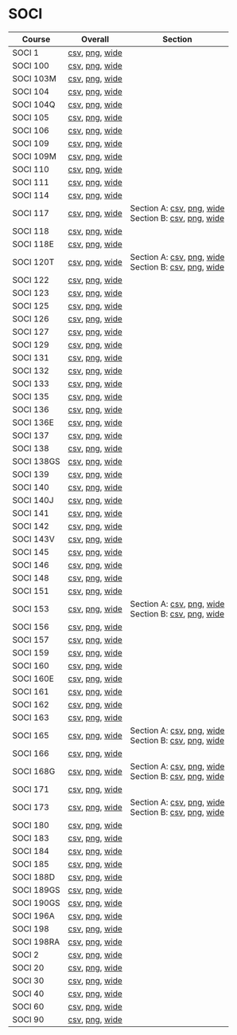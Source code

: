 # SOCI

| Course | Overall | Section |
| ------ | ------- | ------- |
| SOCI 1 | [csv](https://github.com/UCSD-Historical-Enrollment-Data/2024Fall/blob/main/overall/SOCI%201.csv), [png](https://raw.githubusercontent.com/UCSD-Historical-Enrollment-Data/2024Fall/main/plot_overall/SOCI%201.png), [wide](https://raw.githubusercontent.com/UCSD-Historical-Enrollment-Data/2024Fall/main/plot_overall_wide/SOCI%201.png) |  |
| SOCI 100 | [csv](https://github.com/UCSD-Historical-Enrollment-Data/2024Fall/blob/main/overall/SOCI%20100.csv), [png](https://raw.githubusercontent.com/UCSD-Historical-Enrollment-Data/2024Fall/main/plot_overall/SOCI%20100.png), [wide](https://raw.githubusercontent.com/UCSD-Historical-Enrollment-Data/2024Fall/main/plot_overall_wide/SOCI%20100.png) |  |
| SOCI 103M | [csv](https://github.com/UCSD-Historical-Enrollment-Data/2024Fall/blob/main/overall/SOCI%20103M.csv), [png](https://raw.githubusercontent.com/UCSD-Historical-Enrollment-Data/2024Fall/main/plot_overall/SOCI%20103M.png), [wide](https://raw.githubusercontent.com/UCSD-Historical-Enrollment-Data/2024Fall/main/plot_overall_wide/SOCI%20103M.png) |  |
| SOCI 104 | [csv](https://github.com/UCSD-Historical-Enrollment-Data/2024Fall/blob/main/overall/SOCI%20104.csv), [png](https://raw.githubusercontent.com/UCSD-Historical-Enrollment-Data/2024Fall/main/plot_overall/SOCI%20104.png), [wide](https://raw.githubusercontent.com/UCSD-Historical-Enrollment-Data/2024Fall/main/plot_overall_wide/SOCI%20104.png) |  |
| SOCI 104Q | [csv](https://github.com/UCSD-Historical-Enrollment-Data/2024Fall/blob/main/overall/SOCI%20104Q.csv), [png](https://raw.githubusercontent.com/UCSD-Historical-Enrollment-Data/2024Fall/main/plot_overall/SOCI%20104Q.png), [wide](https://raw.githubusercontent.com/UCSD-Historical-Enrollment-Data/2024Fall/main/plot_overall_wide/SOCI%20104Q.png) |  |
| SOCI 105 | [csv](https://github.com/UCSD-Historical-Enrollment-Data/2024Fall/blob/main/overall/SOCI%20105.csv), [png](https://raw.githubusercontent.com/UCSD-Historical-Enrollment-Data/2024Fall/main/plot_overall/SOCI%20105.png), [wide](https://raw.githubusercontent.com/UCSD-Historical-Enrollment-Data/2024Fall/main/plot_overall_wide/SOCI%20105.png) |  |
| SOCI 106 | [csv](https://github.com/UCSD-Historical-Enrollment-Data/2024Fall/blob/main/overall/SOCI%20106.csv), [png](https://raw.githubusercontent.com/UCSD-Historical-Enrollment-Data/2024Fall/main/plot_overall/SOCI%20106.png), [wide](https://raw.githubusercontent.com/UCSD-Historical-Enrollment-Data/2024Fall/main/plot_overall_wide/SOCI%20106.png) |  |
| SOCI 109 | [csv](https://github.com/UCSD-Historical-Enrollment-Data/2024Fall/blob/main/overall/SOCI%20109.csv), [png](https://raw.githubusercontent.com/UCSD-Historical-Enrollment-Data/2024Fall/main/plot_overall/SOCI%20109.png), [wide](https://raw.githubusercontent.com/UCSD-Historical-Enrollment-Data/2024Fall/main/plot_overall_wide/SOCI%20109.png) |  |
| SOCI 109M | [csv](https://github.com/UCSD-Historical-Enrollment-Data/2024Fall/blob/main/overall/SOCI%20109M.csv), [png](https://raw.githubusercontent.com/UCSD-Historical-Enrollment-Data/2024Fall/main/plot_overall/SOCI%20109M.png), [wide](https://raw.githubusercontent.com/UCSD-Historical-Enrollment-Data/2024Fall/main/plot_overall_wide/SOCI%20109M.png) |  |
| SOCI 110 | [csv](https://github.com/UCSD-Historical-Enrollment-Data/2024Fall/blob/main/overall/SOCI%20110.csv), [png](https://raw.githubusercontent.com/UCSD-Historical-Enrollment-Data/2024Fall/main/plot_overall/SOCI%20110.png), [wide](https://raw.githubusercontent.com/UCSD-Historical-Enrollment-Data/2024Fall/main/plot_overall_wide/SOCI%20110.png) |  |
| SOCI 111 | [csv](https://github.com/UCSD-Historical-Enrollment-Data/2024Fall/blob/main/overall/SOCI%20111.csv), [png](https://raw.githubusercontent.com/UCSD-Historical-Enrollment-Data/2024Fall/main/plot_overall/SOCI%20111.png), [wide](https://raw.githubusercontent.com/UCSD-Historical-Enrollment-Data/2024Fall/main/plot_overall_wide/SOCI%20111.png) |  |
| SOCI 114 | [csv](https://github.com/UCSD-Historical-Enrollment-Data/2024Fall/blob/main/overall/SOCI%20114.csv), [png](https://raw.githubusercontent.com/UCSD-Historical-Enrollment-Data/2024Fall/main/plot_overall/SOCI%20114.png), [wide](https://raw.githubusercontent.com/UCSD-Historical-Enrollment-Data/2024Fall/main/plot_overall_wide/SOCI%20114.png) |  |
| SOCI 117 | [csv](https://github.com/UCSD-Historical-Enrollment-Data/2024Fall/blob/main/overall/SOCI%20117.csv), [png](https://raw.githubusercontent.com/UCSD-Historical-Enrollment-Data/2024Fall/main/plot_overall/SOCI%20117.png), [wide](https://raw.githubusercontent.com/UCSD-Historical-Enrollment-Data/2024Fall/main/plot_overall_wide/SOCI%20117.png) | Section A: [csv](https://github.com/UCSD-Historical-Enrollment-Data/2024Fall/blob/main/section/SOCI%20117_A.csv), [png](https://raw.githubusercontent.com/UCSD-Historical-Enrollment-Data/2024Fall/main/plot_section/SOCI%20117_A.png), [wide](https://raw.githubusercontent.com/UCSD-Historical-Enrollment-Data/2024Fall/main/plot_section_wide/SOCI%20117_A.png)<br>Section B: [csv](https://github.com/UCSD-Historical-Enrollment-Data/2024Fall/blob/main/section/SOCI%20117_B.csv), [png](https://raw.githubusercontent.com/UCSD-Historical-Enrollment-Data/2024Fall/main/plot_section/SOCI%20117_B.png), [wide](https://raw.githubusercontent.com/UCSD-Historical-Enrollment-Data/2024Fall/main/plot_section_wide/SOCI%20117_B.png) |
| SOCI 118 | [csv](https://github.com/UCSD-Historical-Enrollment-Data/2024Fall/blob/main/overall/SOCI%20118.csv), [png](https://raw.githubusercontent.com/UCSD-Historical-Enrollment-Data/2024Fall/main/plot_overall/SOCI%20118.png), [wide](https://raw.githubusercontent.com/UCSD-Historical-Enrollment-Data/2024Fall/main/plot_overall_wide/SOCI%20118.png) |  |
| SOCI 118E | [csv](https://github.com/UCSD-Historical-Enrollment-Data/2024Fall/blob/main/overall/SOCI%20118E.csv), [png](https://raw.githubusercontent.com/UCSD-Historical-Enrollment-Data/2024Fall/main/plot_overall/SOCI%20118E.png), [wide](https://raw.githubusercontent.com/UCSD-Historical-Enrollment-Data/2024Fall/main/plot_overall_wide/SOCI%20118E.png) |  |
| SOCI 120T | [csv](https://github.com/UCSD-Historical-Enrollment-Data/2024Fall/blob/main/overall/SOCI%20120T.csv), [png](https://raw.githubusercontent.com/UCSD-Historical-Enrollment-Data/2024Fall/main/plot_overall/SOCI%20120T.png), [wide](https://raw.githubusercontent.com/UCSD-Historical-Enrollment-Data/2024Fall/main/plot_overall_wide/SOCI%20120T.png) | Section A: [csv](https://github.com/UCSD-Historical-Enrollment-Data/2024Fall/blob/main/section/SOCI%20120T_A.csv), [png](https://raw.githubusercontent.com/UCSD-Historical-Enrollment-Data/2024Fall/main/plot_section/SOCI%20120T_A.png), [wide](https://raw.githubusercontent.com/UCSD-Historical-Enrollment-Data/2024Fall/main/plot_section_wide/SOCI%20120T_A.png)<br>Section B: [csv](https://github.com/UCSD-Historical-Enrollment-Data/2024Fall/blob/main/section/SOCI%20120T_B.csv), [png](https://raw.githubusercontent.com/UCSD-Historical-Enrollment-Data/2024Fall/main/plot_section/SOCI%20120T_B.png), [wide](https://raw.githubusercontent.com/UCSD-Historical-Enrollment-Data/2024Fall/main/plot_section_wide/SOCI%20120T_B.png) |
| SOCI 122 | [csv](https://github.com/UCSD-Historical-Enrollment-Data/2024Fall/blob/main/overall/SOCI%20122.csv), [png](https://raw.githubusercontent.com/UCSD-Historical-Enrollment-Data/2024Fall/main/plot_overall/SOCI%20122.png), [wide](https://raw.githubusercontent.com/UCSD-Historical-Enrollment-Data/2024Fall/main/plot_overall_wide/SOCI%20122.png) |  |
| SOCI 123 | [csv](https://github.com/UCSD-Historical-Enrollment-Data/2024Fall/blob/main/overall/SOCI%20123.csv), [png](https://raw.githubusercontent.com/UCSD-Historical-Enrollment-Data/2024Fall/main/plot_overall/SOCI%20123.png), [wide](https://raw.githubusercontent.com/UCSD-Historical-Enrollment-Data/2024Fall/main/plot_overall_wide/SOCI%20123.png) |  |
| SOCI 125 | [csv](https://github.com/UCSD-Historical-Enrollment-Data/2024Fall/blob/main/overall/SOCI%20125.csv), [png](https://raw.githubusercontent.com/UCSD-Historical-Enrollment-Data/2024Fall/main/plot_overall/SOCI%20125.png), [wide](https://raw.githubusercontent.com/UCSD-Historical-Enrollment-Data/2024Fall/main/plot_overall_wide/SOCI%20125.png) |  |
| SOCI 126 | [csv](https://github.com/UCSD-Historical-Enrollment-Data/2024Fall/blob/main/overall/SOCI%20126.csv), [png](https://raw.githubusercontent.com/UCSD-Historical-Enrollment-Data/2024Fall/main/plot_overall/SOCI%20126.png), [wide](https://raw.githubusercontent.com/UCSD-Historical-Enrollment-Data/2024Fall/main/plot_overall_wide/SOCI%20126.png) |  |
| SOCI 127 | [csv](https://github.com/UCSD-Historical-Enrollment-Data/2024Fall/blob/main/overall/SOCI%20127.csv), [png](https://raw.githubusercontent.com/UCSD-Historical-Enrollment-Data/2024Fall/main/plot_overall/SOCI%20127.png), [wide](https://raw.githubusercontent.com/UCSD-Historical-Enrollment-Data/2024Fall/main/plot_overall_wide/SOCI%20127.png) |  |
| SOCI 129 | [csv](https://github.com/UCSD-Historical-Enrollment-Data/2024Fall/blob/main/overall/SOCI%20129.csv), [png](https://raw.githubusercontent.com/UCSD-Historical-Enrollment-Data/2024Fall/main/plot_overall/SOCI%20129.png), [wide](https://raw.githubusercontent.com/UCSD-Historical-Enrollment-Data/2024Fall/main/plot_overall_wide/SOCI%20129.png) |  |
| SOCI 131 | [csv](https://github.com/UCSD-Historical-Enrollment-Data/2024Fall/blob/main/overall/SOCI%20131.csv), [png](https://raw.githubusercontent.com/UCSD-Historical-Enrollment-Data/2024Fall/main/plot_overall/SOCI%20131.png), [wide](https://raw.githubusercontent.com/UCSD-Historical-Enrollment-Data/2024Fall/main/plot_overall_wide/SOCI%20131.png) |  |
| SOCI 132 | [csv](https://github.com/UCSD-Historical-Enrollment-Data/2024Fall/blob/main/overall/SOCI%20132.csv), [png](https://raw.githubusercontent.com/UCSD-Historical-Enrollment-Data/2024Fall/main/plot_overall/SOCI%20132.png), [wide](https://raw.githubusercontent.com/UCSD-Historical-Enrollment-Data/2024Fall/main/plot_overall_wide/SOCI%20132.png) |  |
| SOCI 133 | [csv](https://github.com/UCSD-Historical-Enrollment-Data/2024Fall/blob/main/overall/SOCI%20133.csv), [png](https://raw.githubusercontent.com/UCSD-Historical-Enrollment-Data/2024Fall/main/plot_overall/SOCI%20133.png), [wide](https://raw.githubusercontent.com/UCSD-Historical-Enrollment-Data/2024Fall/main/plot_overall_wide/SOCI%20133.png) |  |
| SOCI 135 | [csv](https://github.com/UCSD-Historical-Enrollment-Data/2024Fall/blob/main/overall/SOCI%20135.csv), [png](https://raw.githubusercontent.com/UCSD-Historical-Enrollment-Data/2024Fall/main/plot_overall/SOCI%20135.png), [wide](https://raw.githubusercontent.com/UCSD-Historical-Enrollment-Data/2024Fall/main/plot_overall_wide/SOCI%20135.png) |  |
| SOCI 136 | [csv](https://github.com/UCSD-Historical-Enrollment-Data/2024Fall/blob/main/overall/SOCI%20136.csv), [png](https://raw.githubusercontent.com/UCSD-Historical-Enrollment-Data/2024Fall/main/plot_overall/SOCI%20136.png), [wide](https://raw.githubusercontent.com/UCSD-Historical-Enrollment-Data/2024Fall/main/plot_overall_wide/SOCI%20136.png) |  |
| SOCI 136E | [csv](https://github.com/UCSD-Historical-Enrollment-Data/2024Fall/blob/main/overall/SOCI%20136E.csv), [png](https://raw.githubusercontent.com/UCSD-Historical-Enrollment-Data/2024Fall/main/plot_overall/SOCI%20136E.png), [wide](https://raw.githubusercontent.com/UCSD-Historical-Enrollment-Data/2024Fall/main/plot_overall_wide/SOCI%20136E.png) |  |
| SOCI 137 | [csv](https://github.com/UCSD-Historical-Enrollment-Data/2024Fall/blob/main/overall/SOCI%20137.csv), [png](https://raw.githubusercontent.com/UCSD-Historical-Enrollment-Data/2024Fall/main/plot_overall/SOCI%20137.png), [wide](https://raw.githubusercontent.com/UCSD-Historical-Enrollment-Data/2024Fall/main/plot_overall_wide/SOCI%20137.png) |  |
| SOCI 138 | [csv](https://github.com/UCSD-Historical-Enrollment-Data/2024Fall/blob/main/overall/SOCI%20138.csv), [png](https://raw.githubusercontent.com/UCSD-Historical-Enrollment-Data/2024Fall/main/plot_overall/SOCI%20138.png), [wide](https://raw.githubusercontent.com/UCSD-Historical-Enrollment-Data/2024Fall/main/plot_overall_wide/SOCI%20138.png) |  |
| SOCI 138GS | [csv](https://github.com/UCSD-Historical-Enrollment-Data/2024Fall/blob/main/overall/SOCI%20138GS.csv), [png](https://raw.githubusercontent.com/UCSD-Historical-Enrollment-Data/2024Fall/main/plot_overall/SOCI%20138GS.png), [wide](https://raw.githubusercontent.com/UCSD-Historical-Enrollment-Data/2024Fall/main/plot_overall_wide/SOCI%20138GS.png) |  |
| SOCI 139 | [csv](https://github.com/UCSD-Historical-Enrollment-Data/2024Fall/blob/main/overall/SOCI%20139.csv), [png](https://raw.githubusercontent.com/UCSD-Historical-Enrollment-Data/2024Fall/main/plot_overall/SOCI%20139.png), [wide](https://raw.githubusercontent.com/UCSD-Historical-Enrollment-Data/2024Fall/main/plot_overall_wide/SOCI%20139.png) |  |
| SOCI 140 | [csv](https://github.com/UCSD-Historical-Enrollment-Data/2024Fall/blob/main/overall/SOCI%20140.csv), [png](https://raw.githubusercontent.com/UCSD-Historical-Enrollment-Data/2024Fall/main/plot_overall/SOCI%20140.png), [wide](https://raw.githubusercontent.com/UCSD-Historical-Enrollment-Data/2024Fall/main/plot_overall_wide/SOCI%20140.png) |  |
| SOCI 140J | [csv](https://github.com/UCSD-Historical-Enrollment-Data/2024Fall/blob/main/overall/SOCI%20140J.csv), [png](https://raw.githubusercontent.com/UCSD-Historical-Enrollment-Data/2024Fall/main/plot_overall/SOCI%20140J.png), [wide](https://raw.githubusercontent.com/UCSD-Historical-Enrollment-Data/2024Fall/main/plot_overall_wide/SOCI%20140J.png) |  |
| SOCI 141 | [csv](https://github.com/UCSD-Historical-Enrollment-Data/2024Fall/blob/main/overall/SOCI%20141.csv), [png](https://raw.githubusercontent.com/UCSD-Historical-Enrollment-Data/2024Fall/main/plot_overall/SOCI%20141.png), [wide](https://raw.githubusercontent.com/UCSD-Historical-Enrollment-Data/2024Fall/main/plot_overall_wide/SOCI%20141.png) |  |
| SOCI 142 | [csv](https://github.com/UCSD-Historical-Enrollment-Data/2024Fall/blob/main/overall/SOCI%20142.csv), [png](https://raw.githubusercontent.com/UCSD-Historical-Enrollment-Data/2024Fall/main/plot_overall/SOCI%20142.png), [wide](https://raw.githubusercontent.com/UCSD-Historical-Enrollment-Data/2024Fall/main/plot_overall_wide/SOCI%20142.png) |  |
| SOCI 143V | [csv](https://github.com/UCSD-Historical-Enrollment-Data/2024Fall/blob/main/overall/SOCI%20143V.csv), [png](https://raw.githubusercontent.com/UCSD-Historical-Enrollment-Data/2024Fall/main/plot_overall/SOCI%20143V.png), [wide](https://raw.githubusercontent.com/UCSD-Historical-Enrollment-Data/2024Fall/main/plot_overall_wide/SOCI%20143V.png) |  |
| SOCI 145 | [csv](https://github.com/UCSD-Historical-Enrollment-Data/2024Fall/blob/main/overall/SOCI%20145.csv), [png](https://raw.githubusercontent.com/UCSD-Historical-Enrollment-Data/2024Fall/main/plot_overall/SOCI%20145.png), [wide](https://raw.githubusercontent.com/UCSD-Historical-Enrollment-Data/2024Fall/main/plot_overall_wide/SOCI%20145.png) |  |
| SOCI 146 | [csv](https://github.com/UCSD-Historical-Enrollment-Data/2024Fall/blob/main/overall/SOCI%20146.csv), [png](https://raw.githubusercontent.com/UCSD-Historical-Enrollment-Data/2024Fall/main/plot_overall/SOCI%20146.png), [wide](https://raw.githubusercontent.com/UCSD-Historical-Enrollment-Data/2024Fall/main/plot_overall_wide/SOCI%20146.png) |  |
| SOCI 148 | [csv](https://github.com/UCSD-Historical-Enrollment-Data/2024Fall/blob/main/overall/SOCI%20148.csv), [png](https://raw.githubusercontent.com/UCSD-Historical-Enrollment-Data/2024Fall/main/plot_overall/SOCI%20148.png), [wide](https://raw.githubusercontent.com/UCSD-Historical-Enrollment-Data/2024Fall/main/plot_overall_wide/SOCI%20148.png) |  |
| SOCI 151 | [csv](https://github.com/UCSD-Historical-Enrollment-Data/2024Fall/blob/main/overall/SOCI%20151.csv), [png](https://raw.githubusercontent.com/UCSD-Historical-Enrollment-Data/2024Fall/main/plot_overall/SOCI%20151.png), [wide](https://raw.githubusercontent.com/UCSD-Historical-Enrollment-Data/2024Fall/main/plot_overall_wide/SOCI%20151.png) |  |
| SOCI 153 | [csv](https://github.com/UCSD-Historical-Enrollment-Data/2024Fall/blob/main/overall/SOCI%20153.csv), [png](https://raw.githubusercontent.com/UCSD-Historical-Enrollment-Data/2024Fall/main/plot_overall/SOCI%20153.png), [wide](https://raw.githubusercontent.com/UCSD-Historical-Enrollment-Data/2024Fall/main/plot_overall_wide/SOCI%20153.png) | Section A: [csv](https://github.com/UCSD-Historical-Enrollment-Data/2024Fall/blob/main/section/SOCI%20153_A.csv), [png](https://raw.githubusercontent.com/UCSD-Historical-Enrollment-Data/2024Fall/main/plot_section/SOCI%20153_A.png), [wide](https://raw.githubusercontent.com/UCSD-Historical-Enrollment-Data/2024Fall/main/plot_section_wide/SOCI%20153_A.png)<br>Section B: [csv](https://github.com/UCSD-Historical-Enrollment-Data/2024Fall/blob/main/section/SOCI%20153_B.csv), [png](https://raw.githubusercontent.com/UCSD-Historical-Enrollment-Data/2024Fall/main/plot_section/SOCI%20153_B.png), [wide](https://raw.githubusercontent.com/UCSD-Historical-Enrollment-Data/2024Fall/main/plot_section_wide/SOCI%20153_B.png) |
| SOCI 156 | [csv](https://github.com/UCSD-Historical-Enrollment-Data/2024Fall/blob/main/overall/SOCI%20156.csv), [png](https://raw.githubusercontent.com/UCSD-Historical-Enrollment-Data/2024Fall/main/plot_overall/SOCI%20156.png), [wide](https://raw.githubusercontent.com/UCSD-Historical-Enrollment-Data/2024Fall/main/plot_overall_wide/SOCI%20156.png) |  |
| SOCI 157 | [csv](https://github.com/UCSD-Historical-Enrollment-Data/2024Fall/blob/main/overall/SOCI%20157.csv), [png](https://raw.githubusercontent.com/UCSD-Historical-Enrollment-Data/2024Fall/main/plot_overall/SOCI%20157.png), [wide](https://raw.githubusercontent.com/UCSD-Historical-Enrollment-Data/2024Fall/main/plot_overall_wide/SOCI%20157.png) |  |
| SOCI 159 | [csv](https://github.com/UCSD-Historical-Enrollment-Data/2024Fall/blob/main/overall/SOCI%20159.csv), [png](https://raw.githubusercontent.com/UCSD-Historical-Enrollment-Data/2024Fall/main/plot_overall/SOCI%20159.png), [wide](https://raw.githubusercontent.com/UCSD-Historical-Enrollment-Data/2024Fall/main/plot_overall_wide/SOCI%20159.png) |  |
| SOCI 160 | [csv](https://github.com/UCSD-Historical-Enrollment-Data/2024Fall/blob/main/overall/SOCI%20160.csv), [png](https://raw.githubusercontent.com/UCSD-Historical-Enrollment-Data/2024Fall/main/plot_overall/SOCI%20160.png), [wide](https://raw.githubusercontent.com/UCSD-Historical-Enrollment-Data/2024Fall/main/plot_overall_wide/SOCI%20160.png) |  |
| SOCI 160E | [csv](https://github.com/UCSD-Historical-Enrollment-Data/2024Fall/blob/main/overall/SOCI%20160E.csv), [png](https://raw.githubusercontent.com/UCSD-Historical-Enrollment-Data/2024Fall/main/plot_overall/SOCI%20160E.png), [wide](https://raw.githubusercontent.com/UCSD-Historical-Enrollment-Data/2024Fall/main/plot_overall_wide/SOCI%20160E.png) |  |
| SOCI 161 | [csv](https://github.com/UCSD-Historical-Enrollment-Data/2024Fall/blob/main/overall/SOCI%20161.csv), [png](https://raw.githubusercontent.com/UCSD-Historical-Enrollment-Data/2024Fall/main/plot_overall/SOCI%20161.png), [wide](https://raw.githubusercontent.com/UCSD-Historical-Enrollment-Data/2024Fall/main/plot_overall_wide/SOCI%20161.png) |  |
| SOCI 162 | [csv](https://github.com/UCSD-Historical-Enrollment-Data/2024Fall/blob/main/overall/SOCI%20162.csv), [png](https://raw.githubusercontent.com/UCSD-Historical-Enrollment-Data/2024Fall/main/plot_overall/SOCI%20162.png), [wide](https://raw.githubusercontent.com/UCSD-Historical-Enrollment-Data/2024Fall/main/plot_overall_wide/SOCI%20162.png) |  |
| SOCI 163 | [csv](https://github.com/UCSD-Historical-Enrollment-Data/2024Fall/blob/main/overall/SOCI%20163.csv), [png](https://raw.githubusercontent.com/UCSD-Historical-Enrollment-Data/2024Fall/main/plot_overall/SOCI%20163.png), [wide](https://raw.githubusercontent.com/UCSD-Historical-Enrollment-Data/2024Fall/main/plot_overall_wide/SOCI%20163.png) |  |
| SOCI 165 | [csv](https://github.com/UCSD-Historical-Enrollment-Data/2024Fall/blob/main/overall/SOCI%20165.csv), [png](https://raw.githubusercontent.com/UCSD-Historical-Enrollment-Data/2024Fall/main/plot_overall/SOCI%20165.png), [wide](https://raw.githubusercontent.com/UCSD-Historical-Enrollment-Data/2024Fall/main/plot_overall_wide/SOCI%20165.png) | Section A: [csv](https://github.com/UCSD-Historical-Enrollment-Data/2024Fall/blob/main/section/SOCI%20165_A.csv), [png](https://raw.githubusercontent.com/UCSD-Historical-Enrollment-Data/2024Fall/main/plot_section/SOCI%20165_A.png), [wide](https://raw.githubusercontent.com/UCSD-Historical-Enrollment-Data/2024Fall/main/plot_section_wide/SOCI%20165_A.png)<br>Section B: [csv](https://github.com/UCSD-Historical-Enrollment-Data/2024Fall/blob/main/section/SOCI%20165_B.csv), [png](https://raw.githubusercontent.com/UCSD-Historical-Enrollment-Data/2024Fall/main/plot_section/SOCI%20165_B.png), [wide](https://raw.githubusercontent.com/UCSD-Historical-Enrollment-Data/2024Fall/main/plot_section_wide/SOCI%20165_B.png) |
| SOCI 166 | [csv](https://github.com/UCSD-Historical-Enrollment-Data/2024Fall/blob/main/overall/SOCI%20166.csv), [png](https://raw.githubusercontent.com/UCSD-Historical-Enrollment-Data/2024Fall/main/plot_overall/SOCI%20166.png), [wide](https://raw.githubusercontent.com/UCSD-Historical-Enrollment-Data/2024Fall/main/plot_overall_wide/SOCI%20166.png) |  |
| SOCI 168G | [csv](https://github.com/UCSD-Historical-Enrollment-Data/2024Fall/blob/main/overall/SOCI%20168G.csv), [png](https://raw.githubusercontent.com/UCSD-Historical-Enrollment-Data/2024Fall/main/plot_overall/SOCI%20168G.png), [wide](https://raw.githubusercontent.com/UCSD-Historical-Enrollment-Data/2024Fall/main/plot_overall_wide/SOCI%20168G.png) | Section A: [csv](https://github.com/UCSD-Historical-Enrollment-Data/2024Fall/blob/main/section/SOCI%20168G_A.csv), [png](https://raw.githubusercontent.com/UCSD-Historical-Enrollment-Data/2024Fall/main/plot_section/SOCI%20168G_A.png), [wide](https://raw.githubusercontent.com/UCSD-Historical-Enrollment-Data/2024Fall/main/plot_section_wide/SOCI%20168G_A.png)<br>Section B: [csv](https://github.com/UCSD-Historical-Enrollment-Data/2024Fall/blob/main/section/SOCI%20168G_B.csv), [png](https://raw.githubusercontent.com/UCSD-Historical-Enrollment-Data/2024Fall/main/plot_section/SOCI%20168G_B.png), [wide](https://raw.githubusercontent.com/UCSD-Historical-Enrollment-Data/2024Fall/main/plot_section_wide/SOCI%20168G_B.png) |
| SOCI 171 | [csv](https://github.com/UCSD-Historical-Enrollment-Data/2024Fall/blob/main/overall/SOCI%20171.csv), [png](https://raw.githubusercontent.com/UCSD-Historical-Enrollment-Data/2024Fall/main/plot_overall/SOCI%20171.png), [wide](https://raw.githubusercontent.com/UCSD-Historical-Enrollment-Data/2024Fall/main/plot_overall_wide/SOCI%20171.png) |  |
| SOCI 173 | [csv](https://github.com/UCSD-Historical-Enrollment-Data/2024Fall/blob/main/overall/SOCI%20173.csv), [png](https://raw.githubusercontent.com/UCSD-Historical-Enrollment-Data/2024Fall/main/plot_overall/SOCI%20173.png), [wide](https://raw.githubusercontent.com/UCSD-Historical-Enrollment-Data/2024Fall/main/plot_overall_wide/SOCI%20173.png) | Section A: [csv](https://github.com/UCSD-Historical-Enrollment-Data/2024Fall/blob/main/section/SOCI%20173_A.csv), [png](https://raw.githubusercontent.com/UCSD-Historical-Enrollment-Data/2024Fall/main/plot_section/SOCI%20173_A.png), [wide](https://raw.githubusercontent.com/UCSD-Historical-Enrollment-Data/2024Fall/main/plot_section_wide/SOCI%20173_A.png)<br>Section B: [csv](https://github.com/UCSD-Historical-Enrollment-Data/2024Fall/blob/main/section/SOCI%20173_B.csv), [png](https://raw.githubusercontent.com/UCSD-Historical-Enrollment-Data/2024Fall/main/plot_section/SOCI%20173_B.png), [wide](https://raw.githubusercontent.com/UCSD-Historical-Enrollment-Data/2024Fall/main/plot_section_wide/SOCI%20173_B.png) |
| SOCI 180 | [csv](https://github.com/UCSD-Historical-Enrollment-Data/2024Fall/blob/main/overall/SOCI%20180.csv), [png](https://raw.githubusercontent.com/UCSD-Historical-Enrollment-Data/2024Fall/main/plot_overall/SOCI%20180.png), [wide](https://raw.githubusercontent.com/UCSD-Historical-Enrollment-Data/2024Fall/main/plot_overall_wide/SOCI%20180.png) |  |
| SOCI 183 | [csv](https://github.com/UCSD-Historical-Enrollment-Data/2024Fall/blob/main/overall/SOCI%20183.csv), [png](https://raw.githubusercontent.com/UCSD-Historical-Enrollment-Data/2024Fall/main/plot_overall/SOCI%20183.png), [wide](https://raw.githubusercontent.com/UCSD-Historical-Enrollment-Data/2024Fall/main/plot_overall_wide/SOCI%20183.png) |  |
| SOCI 184 | [csv](https://github.com/UCSD-Historical-Enrollment-Data/2024Fall/blob/main/overall/SOCI%20184.csv), [png](https://raw.githubusercontent.com/UCSD-Historical-Enrollment-Data/2024Fall/main/plot_overall/SOCI%20184.png), [wide](https://raw.githubusercontent.com/UCSD-Historical-Enrollment-Data/2024Fall/main/plot_overall_wide/SOCI%20184.png) |  |
| SOCI 185 | [csv](https://github.com/UCSD-Historical-Enrollment-Data/2024Fall/blob/main/overall/SOCI%20185.csv), [png](https://raw.githubusercontent.com/UCSD-Historical-Enrollment-Data/2024Fall/main/plot_overall/SOCI%20185.png), [wide](https://raw.githubusercontent.com/UCSD-Historical-Enrollment-Data/2024Fall/main/plot_overall_wide/SOCI%20185.png) |  |
| SOCI 188D | [csv](https://github.com/UCSD-Historical-Enrollment-Data/2024Fall/blob/main/overall/SOCI%20188D.csv), [png](https://raw.githubusercontent.com/UCSD-Historical-Enrollment-Data/2024Fall/main/plot_overall/SOCI%20188D.png), [wide](https://raw.githubusercontent.com/UCSD-Historical-Enrollment-Data/2024Fall/main/plot_overall_wide/SOCI%20188D.png) |  |
| SOCI 189GS | [csv](https://github.com/UCSD-Historical-Enrollment-Data/2024Fall/blob/main/overall/SOCI%20189GS.csv), [png](https://raw.githubusercontent.com/UCSD-Historical-Enrollment-Data/2024Fall/main/plot_overall/SOCI%20189GS.png), [wide](https://raw.githubusercontent.com/UCSD-Historical-Enrollment-Data/2024Fall/main/plot_overall_wide/SOCI%20189GS.png) |  |
| SOCI 190GS | [csv](https://github.com/UCSD-Historical-Enrollment-Data/2024Fall/blob/main/overall/SOCI%20190GS.csv), [png](https://raw.githubusercontent.com/UCSD-Historical-Enrollment-Data/2024Fall/main/plot_overall/SOCI%20190GS.png), [wide](https://raw.githubusercontent.com/UCSD-Historical-Enrollment-Data/2024Fall/main/plot_overall_wide/SOCI%20190GS.png) |  |
| SOCI 196A | [csv](https://github.com/UCSD-Historical-Enrollment-Data/2024Fall/blob/main/overall/SOCI%20196A.csv), [png](https://raw.githubusercontent.com/UCSD-Historical-Enrollment-Data/2024Fall/main/plot_overall/SOCI%20196A.png), [wide](https://raw.githubusercontent.com/UCSD-Historical-Enrollment-Data/2024Fall/main/plot_overall_wide/SOCI%20196A.png) |  |
| SOCI 198 | [csv](https://github.com/UCSD-Historical-Enrollment-Data/2024Fall/blob/main/overall/SOCI%20198.csv), [png](https://raw.githubusercontent.com/UCSD-Historical-Enrollment-Data/2024Fall/main/plot_overall/SOCI%20198.png), [wide](https://raw.githubusercontent.com/UCSD-Historical-Enrollment-Data/2024Fall/main/plot_overall_wide/SOCI%20198.png) |  |
| SOCI 198RA | [csv](https://github.com/UCSD-Historical-Enrollment-Data/2024Fall/blob/main/overall/SOCI%20198RA.csv), [png](https://raw.githubusercontent.com/UCSD-Historical-Enrollment-Data/2024Fall/main/plot_overall/SOCI%20198RA.png), [wide](https://raw.githubusercontent.com/UCSD-Historical-Enrollment-Data/2024Fall/main/plot_overall_wide/SOCI%20198RA.png) |  |
| SOCI 2 | [csv](https://github.com/UCSD-Historical-Enrollment-Data/2024Fall/blob/main/overall/SOCI%202.csv), [png](https://raw.githubusercontent.com/UCSD-Historical-Enrollment-Data/2024Fall/main/plot_overall/SOCI%202.png), [wide](https://raw.githubusercontent.com/UCSD-Historical-Enrollment-Data/2024Fall/main/plot_overall_wide/SOCI%202.png) |  |
| SOCI 20 | [csv](https://github.com/UCSD-Historical-Enrollment-Data/2024Fall/blob/main/overall/SOCI%2020.csv), [png](https://raw.githubusercontent.com/UCSD-Historical-Enrollment-Data/2024Fall/main/plot_overall/SOCI%2020.png), [wide](https://raw.githubusercontent.com/UCSD-Historical-Enrollment-Data/2024Fall/main/plot_overall_wide/SOCI%2020.png) |  |
| SOCI 30 | [csv](https://github.com/UCSD-Historical-Enrollment-Data/2024Fall/blob/main/overall/SOCI%2030.csv), [png](https://raw.githubusercontent.com/UCSD-Historical-Enrollment-Data/2024Fall/main/plot_overall/SOCI%2030.png), [wide](https://raw.githubusercontent.com/UCSD-Historical-Enrollment-Data/2024Fall/main/plot_overall_wide/SOCI%2030.png) |  |
| SOCI 40 | [csv](https://github.com/UCSD-Historical-Enrollment-Data/2024Fall/blob/main/overall/SOCI%2040.csv), [png](https://raw.githubusercontent.com/UCSD-Historical-Enrollment-Data/2024Fall/main/plot_overall/SOCI%2040.png), [wide](https://raw.githubusercontent.com/UCSD-Historical-Enrollment-Data/2024Fall/main/plot_overall_wide/SOCI%2040.png) |  |
| SOCI 60 | [csv](https://github.com/UCSD-Historical-Enrollment-Data/2024Fall/blob/main/overall/SOCI%2060.csv), [png](https://raw.githubusercontent.com/UCSD-Historical-Enrollment-Data/2024Fall/main/plot_overall/SOCI%2060.png), [wide](https://raw.githubusercontent.com/UCSD-Historical-Enrollment-Data/2024Fall/main/plot_overall_wide/SOCI%2060.png) |  |
| SOCI 90 | [csv](https://github.com/UCSD-Historical-Enrollment-Data/2024Fall/blob/main/overall/SOCI%2090.csv), [png](https://raw.githubusercontent.com/UCSD-Historical-Enrollment-Data/2024Fall/main/plot_overall/SOCI%2090.png), [wide](https://raw.githubusercontent.com/UCSD-Historical-Enrollment-Data/2024Fall/main/plot_overall_wide/SOCI%2090.png) |  |
